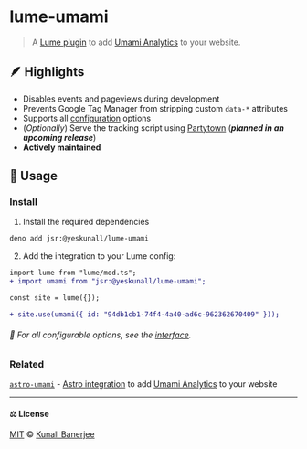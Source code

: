 # lume-umami

<!-- deno-fmt-ignore-start -->

> A [Lume plugin](https://lume.land/docs/configuration/install-plugins/) to add [Umami Analytics](https://umami.is/) to your website.

<!-- deno-fmt-ignore-end -->

## 🪶 Highlights

- Disables events and pageviews during development
- Prevents Google Tag Manager from stripping custom `data-*` attributes
- Supports all [configuration](https://umami.is/docs/tracker-configuration) options
- (_Optionally_) Serve the tracking script using [Partytown](https://partytown.builder.io/) (_**planned in an upcoming release**_)
- **Actively maintained**

## 🍛 Usage

### Install

1. Install the required dependencies

```sh
deno add jsr:@yeskunall/lume-umami
```

2. Add the integration to your Lume config:

```diff
import lume from "lume/mod.ts";
+ import umami from "jsr:@yeskunall/lume-umami";

const site = lume({});

+ site.use(umami({ id: "94db1cb1-74f4-4a40-ad6c-962362670409" }));
```

###### 📖 For all configurable options, see the [interface](https://github.com/yeskunall/lume-umami/blob/main/mod.ts#L11).

### Related

[`astro-umami`](https://github.com/yeskunall/astro-umami) - [Astro integration](https://docs.astro.build/en/guides/integrations-guide/) to add [Umami Analytics](https://umami.is/) to your website

---

#### ⚖️ License

<!-- deno-fmt-ignore-start -->

[MIT](https://github.com/yeskunall/lume_umami/blob/main/license) © [Kunall Banerjee](https://kunall.dev/)

<!-- deno-fmt-ignore-end -->
